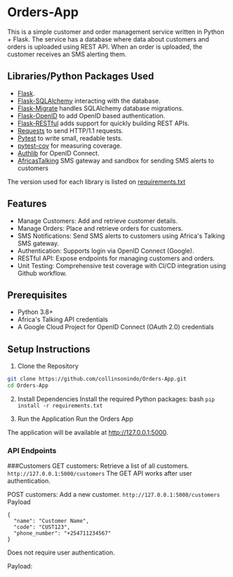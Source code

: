 # Orders-App
This is a simple customer and order management service written in Python + Flask. The service has a database where data about customers and orders is uploaded using REST API.  When an order is uploaded, the customer receives an SMS alerting them.

## Libraries/Python Packages Used
- [Flask](http://flask.pocoo.org/).
- [Flask-SQLAlchemy](https://pythonhosted.org/Flask-SQLAlchemy/) interacting with the database.
- [Flask-Migrate](https://flask-migrate.readthedocs.io/en/latest/) handles SQLAlchemy database migrations.
- [Flask-OpenID](https://pythonhosted.org/Flask-OpenID/) to add OpenID based authentication.
- [Flask-RESTful](https://flask-restful.readthedocs.io/en/latest/)  adds support for quickly building REST APIs.
- [Requests](https://pypi.org/project/requests/) to send HTTP/1.1 requests.
- [Pytest](https://docs.pytest.org/en/stable/) to write small, readable tests.
- [pytest-cov](https://pypi.org/project/pytest-cov/) for measuring coverage.
- [Authlib](https://docs.authlib.org/en/latest/) for OpenID Connect.
- [AfricasTalking](https://developers.africastalking.com/) SMS gateway and sandbox for sending SMS alerts to customers

The version used for each library is listed on [requirements.txt](https://github.com/collinsonindo/Orders-App/blob/main/requirements.txt)

  ## Features
- Manage Customers: Add and retrieve customer details.
- Manage Orders: Place and retrieve orders for customers.
- SMS Notifications: Send SMS alerts to customers using Africa's Talking SMS gateway.
- Authentication: Supports login via OpenID Connect (Google).
- RESTful API: Expose endpoints for managing customers and orders.
- Unit Testing: Comprehensive test coverage with CI/CD integration using Github workflow.

## Prerequisites
- Python 3.8+
- Africa's Talking API credentials
- A Google Cloud Project for OpenID Connect (OAuth 2.0) credentials

## Setup Instructions
1. Clone the Repository

```bash
git clone https://github.com/collinsonindo/Orders-App.git
cd Orders-App
```

2. Install Dependencies
Install the required Python packages:
bash
`pip install -r requirements.txt`


3. Run the Application
Run the Orders App

The application will be available at http://127.0.0.1:5000.

### API Endpoints
###Customers
GET customers: Retrieve a list of all customers.
`http://127.0.0.1:5000/customers`
The GET API works after user authentication.

POST customers: Add a new customer.
`http://127.0.0.1:5000/customers`
Payload
```
{
  "name": "Customer Name",
  "code": "CUST123",
  "phone_number": "+254711234567"
}
```
Does not require user authentication.




Payload:
